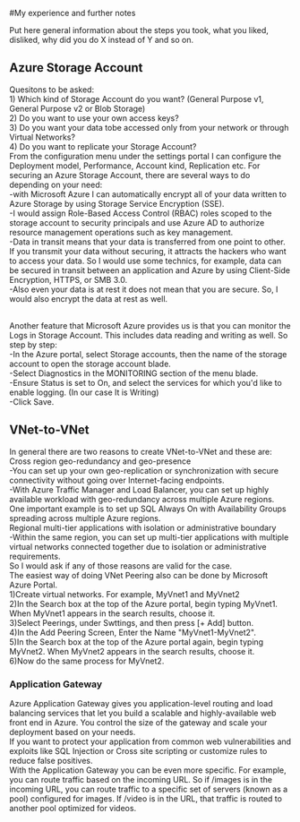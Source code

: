#My experience and further notes

Put here general information about the steps you took, what you liked, disliked, why did you do X instead of Y and so on.

## Azure Storage Account

Quesitons to be asked:
<br>1) Which kind of Storage Account do you want? (General Purpose v1, General Purpose v2 or Blob Storage)
<br>2) Do you want to use your own access keys?
<br>3) Do you want your data tobe accessed only from your network or through Virtual Networks?
<br>4) Do you want to replicate your Storage Account?
<br> From the configuration menu under the settings portal I can configure the Deployment model, Performance, Account kind, Replication etc. For securing an Azure Storage Account, there are several ways to do depending on your need:
<br>-with Microsoft Azure I can automatically encrypt all of your data written to Azure Storage by using Storage Service Encryption (SSE).
<br>-I would assign Role-Based Access Control (RBAC) roles scoped to the storage account to security principals and use Azure AD to authorize resource management operations such as key management.
<br>-Data in transit means that your data is transferred from one point to other. If you transmit your data without securing, it attracts the hackers who want to access your data. So I would use some technics, for example, data can be secured in transit between an application and Azure by using Client-Side Encryption, HTTPS, or SMB 3.0.
<br>-Also even your data is at rest it does not mean that you are secure. So, I would also encrypt the data at rest as well.

<br>Another feature that Microsoft Azure provides us is that you can monitor the Logs in Storage Account. This includes data reading and writing as well. So step by step:
<br>-In the Azure portal, select Storage accounts, then the name of the storage account to open the storage account blade.
<br>-Select Diagnostics in the MONITORING section of the menu blade.
<br>-Ensure Status is set to On, and select the services for which you'd like to enable logging. (In our case It is Writing)
<br>-Click Save.
## VNet-to-VNet
In general there are two reasons to create VNet-to-VNet and these are:
<br> Cross region geo-redundancy and geo-presence
<br>-You can set up your own geo-replication or synchronization with secure connectivity without going over Internet-facing endpoints.
<br>-With Azure Traffic Manager and Load Balancer, you can set up highly available workload with geo-redundancy across multiple Azure regions. One important example is to set up SQL Always On with Availability Groups spreading across multiple Azure regions.
<br> Regional multi-tier applications with isolation or administrative boundary
<br>-Within the same region, you can set up multi-tier applications with multiple virtual networks connected together due to isolation or administrative requirements.
<br>So I would ask if any of those reasons are valid for the case.
<br>The easiest way of doing VNet Peering also can be done by Microsoft Azure Portal. 
<br>1)Create virtual networks. For example, MyVnet1 and MyVnet2
<br>2)In the Search box at the top of the Azure portal, begin typing MyVnet1. When MyVnet1 appears in the search results, choose it.
<br>3)Select Peerings, under Swttings, and then press [+ Add] button.
<br>4)In the Add Peering Screen, Enter the Name	"MyVnet1-MyVnet2".
<br>5)In the Search box at the top of the Azure portal again, begin typing MyVnet2. When MyVnet2 appears in the search results, choose it.
<br>6)Now do the same process for MyVnet2.

### Application Gateway

Azure Application Gateway gives you application-level routing and load balancing services that let you build a scalable and highly-available web front end in Azure. You control the size of the gateway and scale your deployment based on your needs.
<br>If you want to protect your application from common web vulnerabilities and exploits like SQL Injection or Cross site scripting or customize rules to reduce false positives.
<br>With the Application Gateway you can be even more specific. For example, you can route traffic based on the incoming URL. So if /images is in the incoming URL, you can route traffic to a specific set of servers (known as a pool) configured for images. If /video is in the URL, that traffic is routed to another pool optimized for videos.


